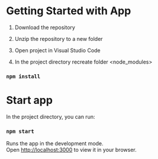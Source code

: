 # Getting Started with App

1. Download the repository

2. Unzip the repository to a new folder

3. Open project in Visual Studio Code

4. In the project directory recreate folder <node_modules>

###  `npm install`

# Start app
In the project directory, you can run:

### `npm start`

Runs the app in the development mode.\
Open [http://localhost:3000](http://localhost:3000) to view it in your browser.


